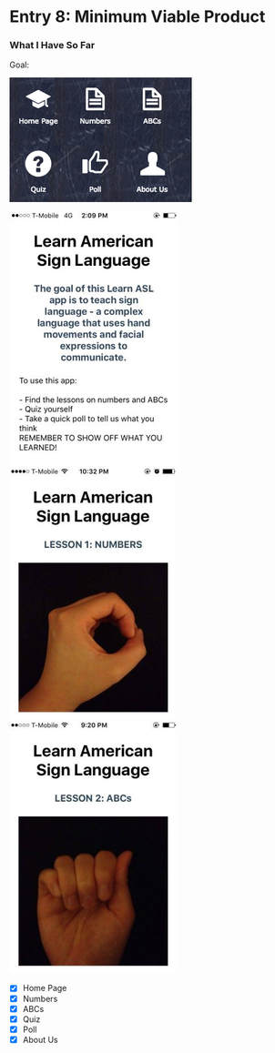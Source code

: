 # Entry 8: Minimum Viable Product
### What I Have So Far
Goal: 

![new1](/pictures/new1.png)


![Homepage](/pictures/Homepage.PNG)
![number](/pictures/number.PNG) 
![abc](/pictures/abc.PNG) 

- [x] Home Page
- [x] Numbers
- [x] ABCs 
- [x] Quiz 
- [x] Poll
- [x] About Us
